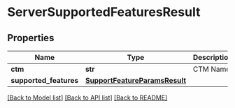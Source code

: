 # ServerSupportedFeaturesResult

## Properties
Name | Type | Description | Notes
------------ | ------------- | ------------- | -------------
**ctm** | **str** | CTM Name | [optional] 
**supported_features** | [**SupportFeatureParamsResult**](SupportFeatureParamsResult.md) |  | [optional] 

[[Back to Model list]](../README.md#documentation-for-models) [[Back to API list]](../README.md#documentation-for-api-endpoints) [[Back to README]](../README.md)

